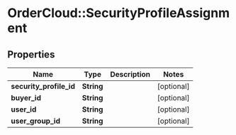 # OrderCloud::SecurityProfileAssignment

## Properties
Name | Type | Description | Notes
------------ | ------------- | ------------- | -------------
**security_profile_id** | **String** |  | [optional] 
**buyer_id** | **String** |  | [optional] 
**user_id** | **String** |  | [optional] 
**user_group_id** | **String** |  | [optional] 



